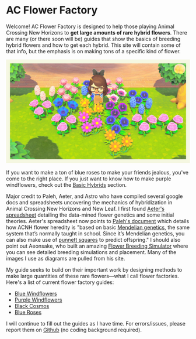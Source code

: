 # AC Flower Factory


Welcome! AC Flower Factory is designed to help those playing Animal Crossing New Horizons to **get large amounts of rare hybrid flowers**.  There are many (or there soon will be) guides that show the basics of breeding hybrid flowers and how to get each hybrid.  This site will contain some of that info, but the emphasis is on making tons of a specific kind of flower.  

![alt text](img/index_some-hybrids.jfif)

If you want to make a ton of blue roses to make your friends jealous, you've come to the right place.  If you just want to know how to make purple windflowers, check out the [Basic Hybrids](basic-hybrids/index.md) section.

Major credit to Paleh, Aeter, and Astro who have compiled several google docs and spreadsheets uncovering the mechanics of hybridization in Animal Crossing New Horizons and New Leaf.  I first found [Aeter's spreadsheet](https://docs.google.com/spreadsheets/d/1rbYbQ0i3SuTu30KTma5dO4uuJWr_SjOZXA1l4UOIHWo/edit#gid=528655130) detailing the data-mined flower genetics and some initial theories.  Aeter's spreadsheet now points to [Paleh's document](https://docs.google.com/document/d/1ARIQCUc5YVEd01D7jtJT9EEJF45m07NXhAm4fOpNvCs/edit) which details how ACNH flower heredity is "based on basic [Mendelian genetics](https://en.wikipedia.org/wiki/Mendelian_inheritance), the same system that’s normally taught in school. Since it’s Mendelian genetics, you can also make use of [punnett squares](https://scienceprimer.com/punnett-square-calculator) to predict offspring." I should also point out Aeonsake, who built an amazing [Flower Breeding Simulator](https://aeonsake.gitlab.io/acnh-flower-breeder/) where you can see detailed breeding simulations and placement.  Many of the images I use as diagrams are pulled from his site.  

My guide seeks to build on their important work by designing methods to make large quantities of these rare flowers&mdash;what I call flower factories. Here's a list of current flower factory guides:

- [Blue Windflowers](mass-production/windflowers.md#to-mass-produce-blue-windflowers)
- [Purple Windflowers](mass-production/windflowers.md#to-mass-produce-purple-windflowers)
- [Black Cosmos](mass-production/cosmos.md#to-mass-produce-black-cosmos)
- [Blue Roses](mass-production/roses.md)

I will continue to fill out the guides as I have time.  For errors/issues, please report them on [Github](https://github.com/skent259/ac-flower-factory/issues/new/choose) (no coding background required).  



<!-- Basics of breeding, mention how I'm going to try and avoid details -->

<!-- April showers bring animal crossing flowers -->
<!-- Link to Paleh's stuff and the other documents -->
<!-- Have a technical explanation section -->






<!-- For full documentation visit [mkdocs.org](https://mkdocs.org).

## Commands

* `mkdocs new [dir-name]` - Create a new project.
* `mkdocs serve` - Start the live-reloading docs server.
* `mkdocs build` - Build the documentation site.
* `mkdocs help` - Print this help message.

## Project layout

    mkdocs.yml    # The configuration file.
    docs/
        index.md  # The documentation homepage.
        ...       # Other markdown pages, images and other files.

## This is cool!

I'm writing new things

Does this update?

Hi michael -->
